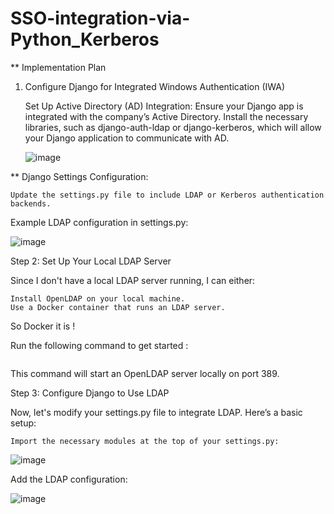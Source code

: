 # SSO-integration-via-Python_Kerberos

** Implementation Plan
1. Configure Django for Integrated Windows Authentication (IWA)

    Set Up Active Directory (AD) Integration:
        Ensure your Django app is integrated with the company’s Active Directory.
        Install the necessary libraries, such as django-auth-ldap or django-kerberos, which will allow your Django application to communicate with AD.

   ![image](https://github.com/user-attachments/assets/b13bd1a6-ced8-43f7-aa85-0921349eae84)

** Django Settings Configuration:

    Update the settings.py file to include LDAP or Kerberos authentication backends.

Example LDAP configuration in settings.py:

![image](https://github.com/user-attachments/assets/e54a5207-a22d-485e-8671-fcff4038a537)

Step 2: Set Up Your Local LDAP Server

Since I don't have a local LDAP server running, I can either:

    Install OpenLDAP on your local machine.
    Use a Docker container that runs an LDAP server.

So Docker it is !

Run the following command to get started :
```docker run --env LDAP_ORGANISATION="My Company" --env LDAP_DOMAIN="mycompany.com" --env LDAP_ADMIN_PASSWORD="adminpassword" -p 389:389 --name my-openldap-container --detach osixia/openldap
```

This command will start an OpenLDAP server locally on port 389.

Step 3: Configure Django to Use LDAP

Now, let's modify your settings.py file to integrate LDAP. Here’s a basic setup:

    Import the necessary modules at the top of your settings.py:
![image](https://github.com/user-attachments/assets/7ec27c4f-3a95-43b4-ba26-9b1bbbdd3327)

Add the LDAP configuration:

![image](https://github.com/user-attachments/assets/e711ba99-0694-4470-9c43-90e2a73aa540)



    
